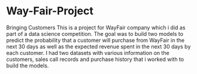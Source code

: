 # Way-Fair-Project
Bringing Customers
This is a project for WayFair company which i did as part of a data science competition. The goal was to build two models to 
predict the probability that a customer will purchase from WayFair in the next 30 days as well as the expected revenue spent in the 
next 30 days by each customer. I had two datasets with various information on the customers, sales call records and purchase history
that i worked with to build the models. 
